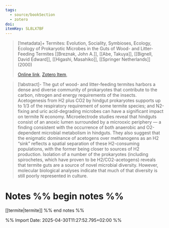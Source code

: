 ```yaml
---
tags:
  - source/bookSection
  - zotero
doi: 
itemKey: SL8LX7BF
---
```

>[!metadata]+
> Termites: Evolution, Sociality, Symbioses, Ecology, Ecology of Prokaryotic Microbes in the Guts of Wood- and Litter-Feeding Termites
> [[Breznak, John A.]], [[Abe, Takuya]], [[Bignell, David Edward]], [[Higashi, Masahiko]], 
> [[Springer Netherlands]] (2000)
> 
> [Online link](https://doi.org/10.1007/978-94-017-3223-9_10), [Zotero Item](zotero://select/library/items/SL8LX7BF), 

>[!abstract]-
>The gut of wood- and litter-feeding termites harbors a dense and diverse community of prokaryotes that contribute to the carbon, nitrogen and energy requirements of the insects. Acetogenesis from H2 plus CO2 by hindgut prokaryotes supports up to 1/3 of the respiratory requirement of some termite species; and N2-fixing and uric acid-degrading microbes can have a significant impact on termite N economy. Microelectrode studies reveal that hindguts consist of an anoxic lumen surrounded by a microoxic periphery — a finding consistent with the occurrence of both anaerobic and O2-dependent microbial metabolism in hindguts. They also suggest that the enigmatic dominance of acetogens over methanogens as an H2 “sink” reflects a spatial separation of these H2-consuming populations, with the former being closer to sources of H2 production. Isolation of a number of the prokaryotes (including spirochetes, which have proven to be H2/CO2-acetogens) reveals that termite guts are a source of novel microbial diversity. However, molecular biological analyses indicate that much of that diversity is still poorly represented in culture.

# Notes %% begin notes %%
[[termite|termite]]
%% end notes %%




%% Import Date: 2025-04-30T11:27:52.795+02:00 %%
